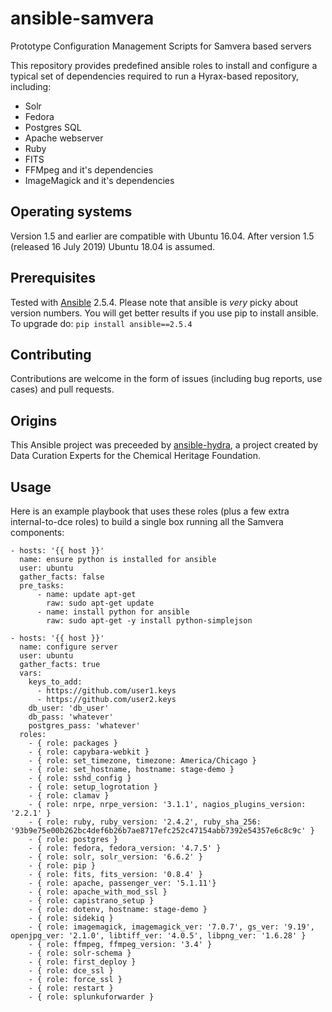 # ansible-samvera
Prototype Configuration Management Scripts for Samvera based servers

This repository provides predefined ansible roles to install and configure a typical set of dependencies 
required to run a Hyrax-based repository, including:

* Solr
* Fedora
* Postgres SQL
* Apache webserver
* Ruby
* FITS
* FFMpeg and it's dependencies
* ImageMagick and it's dependencies

## Operating systems
Version 1.5 and earlier are compatible with Ubuntu 16.04.
After version 1.5 (released 16 July 2019) Ubuntu 18.04 is assumed.

## Prerequisites
Tested with [Ansible](http://docs.ansible.com/intro_installation.html) 2.5.4. Please note that ansible is *very* picky about version numbers. You will get better results if you use pip to install ansible. To upgrade do: `pip install ansible==2.5.4`

## Contributing
Contributions are welcome in the form of issues (including bug reports, use cases) and pull requests.

## Origins
This Ansible project was preceeded by [ansible-hydra](https://github.com/curationexperts/ansible-hydra/blob/master/README.md), a project created by Data Curation Experts for the Chemical Heritage Foundation.

## Usage
Here is an example playbook that uses these roles (plus a few extra internal-to-dce roles) to build a single box running all the Samvera components:
```
- hosts: '{{ host }}'
  name: ensure python is installed for ansible
  user: ubuntu
  gather_facts: false
  pre_tasks:
      - name: update apt-get
        raw: sudo apt-get update
      - name: install python for ansible
        raw: sudo apt-get -y install python-simplejson

- hosts: '{{ host }}'
  name: configure server
  user: ubuntu
  gather_facts: true
  vars:
    keys_to_add:
      - https://github.com/user1.keys
      - https://github.com/user2.keys
    db_user: 'db_user'
    db_pass: 'whatever'
    postgres_pass: 'whatever'
  roles:
    - { role: packages }
    - { role: capybara-webkit }
    - { role: set_timezone, timezone: America/Chicago }
    - { role: set_hostname, hostname: stage-demo }
    - { role: sshd_config }
    - { role: setup_logrotation }
    - { role: clamav }
    - { role: nrpe, nrpe_version: '3.1.1', nagios_plugins_version: '2.2.1' }
    - { role: ruby, ruby_version: '2.4.2', ruby_sha_256: '93b9e75e00b262bc4def6b26b7ae8717efc252c47154abb7392e54357e6c8c9c' }
    - { role: postgres }
    - { role: fedora, fedora_version: '4.7.5' }
    - { role: solr, solr_version: '6.6.2' }
    - { role: pip }
    - { role: fits, fits_version: '0.8.4' }
    - { role: apache, passenger_ver: '5.1.11'}
    - { role: apache_with_mod_ssl }
    - { role: capistrano_setup }
    - { role: dotenv, hostname: stage-demo }
    - { role: sidekiq }
    - { role: imagemagick, imagemagick_ver: '7.0.7', gs_ver: '9.19', openjpg_ver: '2.1.0', libtiff_ver: '4.0.5', libpng_ver: '1.6.28' }
    - { role: ffmpeg, ffmpeg_version: '3.4' }
    - { role: solr-schema }
    - { role: first_deploy }
    - { role: dce_ssl }
    - { role: force_ssl }
    - { role: restart }
    - { role: splunkuforwarder }
```
